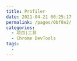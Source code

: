 ```yaml
---
title: Profiler
date: 2021-04-21 00:25:17
permalink: /pages/0bf8e2/
categories:
  - 项目|工具
  - Chrome DevTools
tags:
  -
---
```

